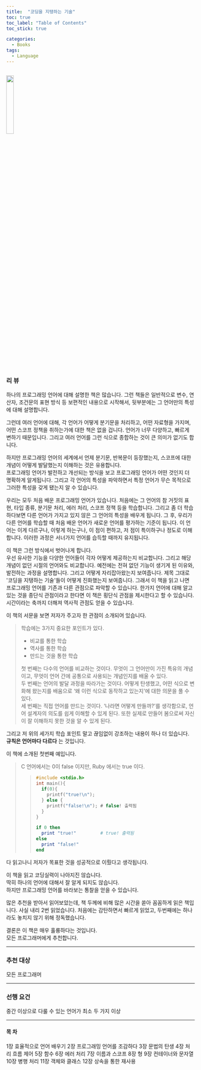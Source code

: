 ```yaml
---
title:  "코딩을 지탱하는 기술"
toc: true
toc_label: "Table of Contents"
toc_stick: true

categories:
  - Books
tags:
  - Language
---
```


<a href="https://www.aladin.co.kr/shop/wproduct.aspx?ItemId=31679090"><img src="https://image.aladin.co.kr/product/3167/90/cover500/8994774483_1.jpg" width="20%"></a>
---

### 리 뷰  

하나의 프로그래밍 언어에 대해 설명한 책은 많습니다. 그런 책들은 일반적으로 변수, 연산자, 조건문의 표현 방식 등 보편적인 내용으로 시작해서, 뒷부분에는 그 언어만의 특성에 대해 설명합니다.

그런데 여러 언어에 대해, 각 언어가 어떻게 분기문을 처리하고, 어떤 자료형을 가지며, 어떤 스코프 정책을 취하는가에 대한 책은 없을 겁니다. 언어가 너무 다양하고, 빠르게 변하기 때문입니다. 그리고 여러 언어를 그런 식으로 종합하는 것이 큰 의미가 없기도 합니다.

하지만 프로그래밍 언어의 세계에서 언제 분기문, 반복문이 등장했는지, 스코프에 대한 개념이 어떻게 발달했는지 이해하는 것은 유용합니다.  
프로그래밍 언어가 발전하고 개선되는 방식을 보고 프로그래밍 언어가 어떤 것인지 더 명확하게 알게됩니다. 그리고 각 언어의 특성을 파악하면서 특정 언어가 무슨 목적으로 그러한 특성을 갖게 됐는지 알 수 있습니다.

우리는 모두 처음 배운 프로그래밍 언어가 있습니다.
처음에는 그 언어의 참 거짓의 표현, 타입 종류, 분기문 처리, 에러 처리, 스코프 정책 등을 학습합니다.
그리고 좀 더 학습하다보면 다른 언어가 가지고 있지 않은 그 언어의 특성을 배우게 됩니다.
그 후, 우리가 다른 언어를 학습할 때 처음 배운 언어가 새로운 언어를 평가하는 기준이 됩니다.
이 언어는 이게 다르구나, 이렇게 하는구나, 이 점이 편하고, 저 점이 특이하구나 정도로 이해합니다. 이러한 과정은 서너가지 언어를 습득할 때까지 유지됩니다.  

이 책은 그런 방식에서 벗어나게 합니다.  
우선 유사한 기능을 다양한 언어들이 각자 어떻게 제공하는지 비교합니다. 그리고 해당 개념이 없던 시절의 언어와도 비교합니다.
예전에는 전혀 없던 기능이 생기게 된 이유와, 발전하는 과정을 설명합니다. 그리고 어떻게 자리잡아왔는지 보여줍니다.
제목 그대로 '코딩을 지탱하는 기술'들이 어떻게 진화했는지 보여줍니다.
그래서 이 책을 읽고 나면 프로그래밍 언어를 기존과 다른 관점으로 파악할 수 있습니다.
한가지 언어에 대해 알고 있는 것을 종단식 관점이라고 한다면 이 책은 횡단식 관점을 제시한다고 할 수 있습니다. 시간이라는 축까지 더해져 역사적 관점도 얻을 수 있습니다.

이 책의 서문을 보면 저자가 주고자 한 관점이 소개되어 있습니다.

> 학습에는 3가지 중요한 포인트가 있다.
>
> - 비교를 통한 학습
> - 역사를 통한 학습
> - 만드는 것을 통한 학습
> 
> 첫 번째는 다수의 언어를 비교하는 것이다. 무엇이 그 언어만이 가진 특유의 개념이고, 무엇이 언어 간에 공통으로 사용되는 개념인지를 배울 수 있다.  
> 두 번째는 언어의 발달 과정을 따라가는 것이다. 어떻게 탄생했고, 어떤 식으로 변화해 왔는지를 배움으로 ‘왜 이런 식으로 동작하고 있는지’에 대한 의문을 풀 수 있다.  
> 세 번째는 직접 언어를 만드는 것이다. ‘나라면 어떻게 만들까?’를 생각함으로, 언어 설계자의 의도를 쉽게 이해할 수 있게 된다. 또한 실제로 만들어 봄으로써 자신이 잘 이해하지 못한 것을 알 수 있게 된다.

그리고 저 위의 세가지 학습 포인트 말고 끊임없이 강조하는 내용이 하나 더 있습니다.  
**규칙은 언어마다 다르다** 는 것입니다.  

이 책에 소개된 첫번째 예입니다.
>  C 언어에서는 0이 false 이지만, Ruby 에서는 true 이다.
>>  ```C
>>  #include <stdio.h>
>>  int main(){
>>    if(0){
>>      printf("true!\n");
>>    } else {
>>      printf("false!\n"); # false! 출력됨
>>    }
>>  }
>>  ```
>>  ```Ruby
>>  if 0 then
>>    print "true!"         # true! 출력됨
>>  else
>>    print "false!"
>>  end
>>  ```

다 읽고나니 저자가 목표한 것을 성공적으로 이뤘다고 생각됩니다.

이 책을 읽고 코딩실력이 나아지진 않습니다.  
딱히 하나의 언어에 대해서 잘 알게 되지도 않습니다.  
하지만 프로그래밍 언어를 바라보는 통찰을 얻을 수 있습니다.

많은 추천을 받아서 읽어보았는데, 책 두께에 비해 많은 시간을 쏟아 꼼꼼하게 읽은 책입니다.
사실 내리 2번 읽었습니다. 처음에는 감탄하면서 빠르게 읽었고, 두번째에는 하나라도 놓치지 않기 위해 정독했습니다.

결론은 이 책은 매우 훌륭하다는 것입니다.  
모든 프로그래머에게 추천합니다.


---
### 추천 대상   
모든 프로그래머

---
### 선행 요건
중간 이상으로 다룰 수 있는 언어가 최소 두 가지 이상   

---
#### 목 차

1장 효율적으로 언어 배우기
2장 프로그래밍 언어를 조감하다
3장 문법의 탄생
4장 처리 흐름 제어
5장 함수
6장 에러 처리
7장 이름과 스코프
8장 형
9장 컨테이너와 문자열
10장 병행 처리
11장 객체와 클래스
12장 상속을 통한 재사용